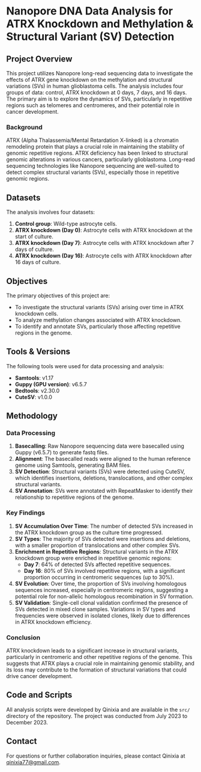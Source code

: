 # Nanopore DNA Data Analysis for ATRX Knockdown and Methylation & Structural Variant (SV) Detection

## Project Overview

This project utilizes Nanopore long-read sequencing data to investigate the effects of ATRX gene knockdown on the methylation and structural variations (SVs) in human glioblastoma cells. The analysis includes four groups of data: control, ATRX knockdown at 0 days, 7 days, and 16 days. The primary aim is to explore the dynamics of SVs, particularly in repetitive regions such as telomeres and centromeres, and their potential role in cancer development.

### Background

ATRX (Alpha Thalassemia/Mental Retardation X-linked) is a chromatin remodeling protein that plays a crucial role in maintaining the stability of genomic repetitive regions. ATRX deficiency has been linked to structural genomic alterations in various cancers, particularly glioblastoma. Long-read sequencing technologies like Nanopore sequencing are well-suited to detect complex structural variants (SVs), especially those in repetitive genomic regions.

## Datasets

The analysis involves four datasets:
1. **Control group**: Wild-type astrocyte cells.
2. **ATRX knockdown (Day 0)**: Astrocyte cells with ATRX knockdown at the start of culture.
3. **ATRX knockdown (Day 7)**: Astrocyte cells with ATRX knockdown after 7 days of culture.
4. **ATRX knockdown (Day 16)**: Astrocyte cells with ATRX knockdown after 16 days of culture.

## Objectives

The primary objectives of this project are:
- To investigate the structural variants (SVs) arising over time in ATRX knockdown cells.
- To analyze methylation changes associated with ATRX knockdown.
- To identify and annotate SVs, particularly those affecting repetitive regions in the genome.

## Tools & Versions

The following tools were used for data processing and analysis:
- **Samtools**: v1.17
- **Guppy (GPU version)**: v6.5.7
- **Bedtools**: v2.30.0
- **CuteSV**: v1.0.0

## Methodology

### Data Processing

1. **Basecalling**: Raw Nanopore sequencing data were basecalled using Guppy (v6.5.7) to generate fastq files.
2. **Alignment**: The basecalled reads were aligned to the human reference genome using Samtools, generating BAM files.
3. **SV Detection**: Structural variants (SVs) were detected using CuteSV, which identifies insertions, deletions, translocations, and other complex structural variants.
4. **SV Annotation**: SVs were annotated with RepeatMasker to identify their relationship to repetitive regions of the genome.

### Key Findings

1. **SV Accumulation Over Time**: The number of detected SVs increased in the ATRX knockdown group as the culture time progressed.
2. **SV Types**: The majority of SVs detected were insertions and deletions, with a smaller proportion of translocations and other complex SVs.
3. **Enrichment in Repetitive Regions**: Structural variants in the ATRX knockdown group were enriched in repetitive genomic regions:
   - **Day 7**: 64% of detected SVs affected repetitive sequences.
   - **Day 16**: 80% of SVs involved repetitive regions, with a significant proportion occurring in centromeric sequences (up to 30%).
4. **SV Evolution**: Over time, the proportion of SVs involving homologous sequences increased, especially in centromeric regions, suggesting a potential role for non-allelic homologous recombination in SV formation.
5. **SV Validation**: Single-cell clonal validation confirmed the presence of SVs detected in mixed clone samples. Variations in SV types and frequencies were observed in isolated clones, likely due to differences in ATRX knockdown efficiency.

### Conclusion

ATRX knockdown leads to a significant increase in structural variants, particularly in centromeric and other repetitive regions of the genome. This suggests that ATRX plays a crucial role in maintaining genomic stability, and its loss may contribute to the formation of structural variations that could drive cancer development.

## Code and Scripts

All analysis scripts were developed by Qinixia and are available in the `src/` directory of the repository. The project was conducted from July 2023 to December 2023.

## Contact

For questions or further collaboration inquiries, please contact Qinixia at qinixia77@gmail.com.

